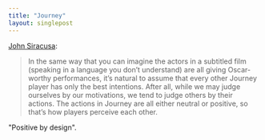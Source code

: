 ```yaml
---
title: "Journey"
layout: singlepost
---
```


[John Siracusa](http://hypercritical.co/post/36665737157/strange-game):

> In the same way that you can imagine the actors in a subtitled film (speaking in a language you don’t understand) are all giving Oscar-worthy performances, it’s natural to assume that every other Journey player has only the best intentions. After all, while we may judge ourselves by our motivations, we tend to judge others by their actions. The actions in Journey are all either neutral or positive, so that’s how players perceive each other.

"Positive by design".